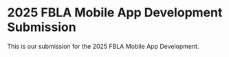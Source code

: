 # 2025 FBLA Mobile App Development Submission
This is our submission for the 2025 FBLA Mobile App Development.
